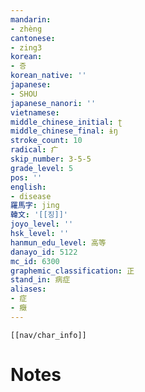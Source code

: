 ```yaml
---
mandarin:
- zhèng
cantonese:
- zing3
korean:
- 증
korean_native: ''
japanese:
- SHOU
japanese_nanori: ''
vietnamese:
middle_chinese_initial: ʈ
middle_chinese_final: ɨŋ
stroke_count: 10
radical: 疒
skip_number: 3-5-5
grade_level: 5
pos: ''
english:
- disease
羅馬字: jing
韓文: '[[징]]'
joyo_level: ''
hsk_level: ''
hanmun_edu_level: 高等
danayo_id: 5122
mc_id: 6300
graphemic_classification: 正
stand_in: 病症
aliases:
- 症
- 癥
---
```

```meta-bind-embed
[[nav/char_info]]
```

# Notes
